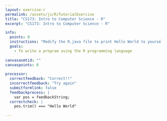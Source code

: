 ```yaml
---
layout: exercise-r
permalink: /assets/js/R/TutorialExercise
title: "CS173: Intro to Computer Science - R"
excerpt: "CS173: Intro to Computer Science - R"

info:
  points: 0
  instructions: "Modify the R.java file to print Hello World to yourself, without any punctuation or additional output."
  goals:
    - To write a program using the R programming language
  
canvasasmtid: ""
canvaspoints: 0
  
processor:  
  correctfeedback: "Correct!!" 
  incorrectfeedback: "Try again"
  submitformlink: false
  feedbackprocess: | 
    var pos = feedbackString;
  correctcheck: |
    pos.trim() === "Hello World"
        
---
```


<!-- was /Modules/R/TutorialExercise; permalink has to be /assets/js/R/ to allow loading of associated assets from the current directory -->
